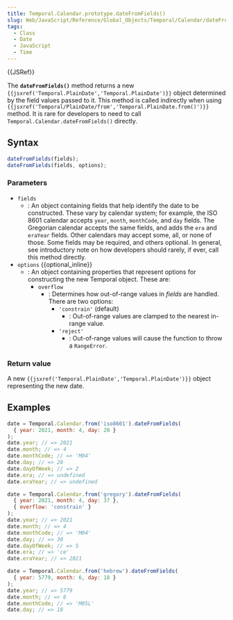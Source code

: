 ```yaml
---
title: Temporal.Calendar.prototype.dateFromFields()
slug: Web/JavaScript/Reference/Global_Objects/Temporal/Calendar/dateFromFields
tags:
  - Class
  - Date
  - JavaScript
  - Time
---
```

{{JSRef}}

<p class="summary"><span class="seoSummary">The <strong><code>dateFromFields()</code></strong> method returns a new <code>{{jsxref('Temporal.PlainDate','Temporal.PlainDate')}}</code> object determined by the field values passed to it.</span> This method is called indirectly when using
<code>{{jsxref('Temporal/PlainDate/from','Temporal.PlainDate.from()')}}</code> method. It is rare for developers to need to call <code>Temporal.Calendar.dateFromFields()</code> directly.</p>

## Syntax

```js
dateFromFields(fields);
dateFromFields(fields, options);
```

### Parameters

- `fields`
  - : An object containing fields that help identify the date to be constructed.
    These vary by calendar system; for example, the ISO 8601 calendar accepts
    `year`, `month`, `monthCode`, and `day` fields. The Gregorian calendar
    accepts the same fields, and adds the `era` and `eraYear` fields. Other
    calendars may accept some, all, or none of those. Some fields may be
    required, and others optional. In general, see introductory note on how
    developers should rarely, if ever, call this method directly.
- `options` {{optional_inline}}
  - : An object containing properties that represent options for constructing
    the new Temporal object. These are:
    - `overflow`
      - : Determines how out-of-range values in _fields_ are handled. There are
        two options:
        - `'constrain'` (default)
          - : Out-of-range values are clamped to the nearest in-range value.
        - `'reject'`
          - : Out-of-range values will cause the function to throw a
            `RangeError`.

### Return value

A new `{{jsxref('Temporal.PlainDate','Temporal.PlainDate')}}`
object representing the new date.

## Examples

```js
date = Temporal.Calendar.from('iso8601').dateFromFields(
  { year: 2021, month: 4, day: 20 }
);
date.year; // => 2021
date.month; // => 4
date.monthCode; // => 'M04'
date.day; // => 20
date.dayOfWeek; // => 2
date.era; // => undefined
date.eraYear; // => undefined
```

```js
date = Temporal.Calendar.from('gregory').dateFromFields(
  { year: 2021, month: 4, day: 37 },
  { overflow: 'constrain' }
);
date.year; // => 2021
date.month; // => 4
date.monthCode; // => 'M04'
date.day; // => 30
date.dayOfWeek; // => 5
date.era; // => 'ce'
date.eraYear; // => 2021
```

```js
date = Temporal.Calendar.from('hebrew').dateFromFields(
  { year: 5779, month: 6, day: 18 }
);
date.year; // => 5779
date.month; // => 6
date.monthCode; // => 'M05L'
date.day; // => 18
```
